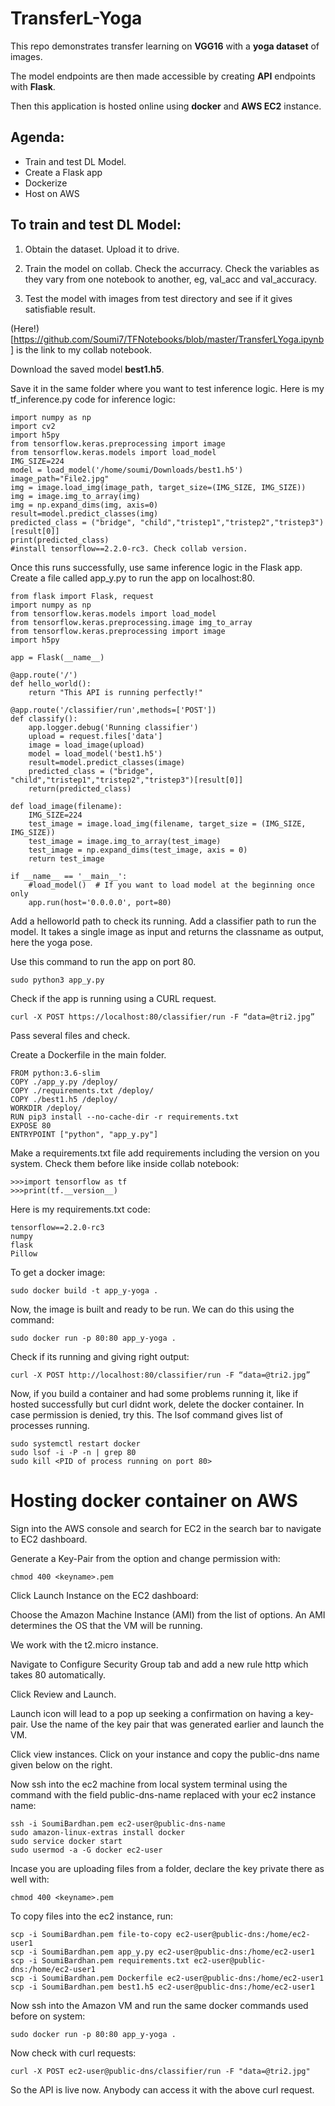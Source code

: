 # TransferL-Yoga

This repo demonstrates transfer learning on **VGG16** with a **yoga dataset** of images.

The model endpoints are then made accessible by creating **API** endpoints with **Flask**.

Then this application is hosted online using **docker** and **AWS EC2** instance.

## Agenda:

  - Train and test DL Model.
  - Create a Flask app
  - Dockerize
  - Host on AWS
    
## To train and test DL Model:

  1. Obtain the dataset. Upload it to drive.

  2. Train the model on collab. Check the accurracy. Check the variables as they vary from one notebook to another, eg, val_acc and val_accuracy.

  3. Test the model with images from test directory and see if it gives satisfiable result.

(Here!)[https://github.com/Soumi7/TFNotebooks/blob/master/TransferLYoga.ipynb] is the link to my collab notebook.

Download the saved model **best1.h5**.

Save it in the same folder where you want to test inference logic. Here is my tf_inference.py code for inference logic:

```
import numpy as np
import cv2
import h5py
from tensorflow.keras.preprocessing import image
from tensorflow.keras.models import load_model
IMG_SIZE=224
model = load_model('/home/soumi/Downloads/best1.h5')
image_path="File2.jpg"
img = image.load_img(image_path, target_size=(IMG_SIZE, IMG_SIZE))
img = image.img_to_array(img)
img = np.expand_dims(img, axis=0)
result=model.predict_classes(img)
predicted_class = ("bridge", "child","tristep1","tristep2","tristep3")[result[0]]
print(predicted_class)
#install tensorflow==2.2.0-rc3. Check collab version.
```

Once this runs successfully, use same inference logic in the Flask app. Create a file called app_y.py to run the app on localhost:80.

```
from flask import Flask, request
import numpy as np
from tensorflow.keras.models import load_model
from tensorflow.keras.preprocessing.image img_to_array
from tensorflow.keras.preprocessing import image
import h5py

app = Flask(__name__)

@app.route('/') 
def hello_world():
    return "This API is running perfectly!"

@app.route('/classifier/run',methods=['POST'])
def classify():
    app.logger.debug('Running classifier')
    upload = request.files['data']
    image = load_image(upload)    
    model = load_model('best1.h5') 
    result=model.predict_classes(image)
    predicted_class = ("bridge", "child","tristep1","tristep2","tristep3")[result[0]]
    return(predicted_class)

def load_image(filename):    
    IMG_SIZE=224
    test_image = image.load_img(filename, target_size = (IMG_SIZE, IMG_SIZE))
    test_image = image.img_to_array(test_image)
    test_image = np.expand_dims(test_image, axis = 0)
    return test_image

if __name__ == '__main__':
    #load_model()  # If you want to load model at the beginning once only
    app.run(host='0.0.0.0', port=80)
```

Add a helloworld path to check its running. Add a classifier path to run the model. It takes a single image as input and returns the classname as output, here the yoga pose.

Use this command to run the app on port 80.

```
sudo python3 app_y.py
```

Check if the app is running using a CURL request.

```
curl -X POST https://localhost:80/classifier/run -F “data=@tri2.jpg”
```

Pass several files and check.

Create a Dockerfile in the main folder.

```
FROM python:3.6-slim
COPY ./app_y.py /deploy/
COPY ./requirements.txt /deploy/
COPY ./best1.h5 /deploy/
WORKDIR /deploy/
RUN pip3 install --no-cache-dir -r requirements.txt
EXPOSE 80
ENTRYPOINT ["python", "app_y.py"]
```

Make a requirements.txt file add requirements including the version on you system. Check them before like inside collab notebook:

```python3
>>>import tensorflow as tf
>>>print(tf.__version__)
```

Here is my requirements.txt code:

```jsonpickle
tensorflow==2.2.0-rc3
numpy
flask
Pillow
```

To get a docker image:

```sudo docker build -t app_y-yoga .```

Now, the image is built and ready to be run. We can do this using the command:

```sudo docker run -p 80:80 app_y-yoga .```

Check if its running and giving right output:

```curl -X POST http://localhost:80/classifier/run -F “data=@tri2.jpg”```

Now, if you build a container and had some problems running it, like if hosted successfully but curl didnt work, delete the docker container. In case permission is denied, try this. The lsof command gives list of processes running.

```sudo systemctl daemon-reload
sudo systemctl restart docker
sudo lsof -i -P -n | grep 80
sudo kill <PID of process running on port 80> 
```

# Hosting docker container on AWS

Sign into the AWS console and search for EC2 in the search bar to navigate to EC2 dashboard.

Generate a Key-Pair from the option and change permission with:

```chmod 400 <keyname>.pem```

Click Launch Instance on the EC2 dashboard:

Choose the Amazon Machine Instance (AMI) from the list of options. An AMI determines the OS that the VM will be running.

We work with the t2.micro instance.

Navigate to Configure Security Group tab and add a new rule http which takes 80 automatically.

Click Review and Launch.

Launch icon will lead to a pop up seeking a confirmation on having a key-pair. Use the name of the key pair that was generated earlier and launch the VM.

Click view instances. Click on your instance and copy the public-dns name given below on the right.

Now ssh into the ec2 machine from local system terminal using the command with the field public-dns-name replaced with your ec2 instance name:

```
ssh -i SoumiBardhan.pem ec2-user@public-dns-name
sudo amazon-linux-extras install docker
sudo service docker start
sudo usermod -a -G docker ec2-user
```

Incase you are uploading files from a folder, declare the key private there as well with:

```
chmod 400 <keyname>.pem
```

To copy files into the ec2 instance, run:

```
scp -i SoumiBardhan.pem file-to-copy ec2-user@public-dns:/home/ec2-user1
scp -i SoumiBardhan.pem app_y.py ec2-user@public-dns:/home/ec2-user1
scp -i SoumiBardhan.pem requirements.txt ec2-user@public-dns:/home/ec2-user1
scp -i SoumiBardhan.pem Dockerfile ec2-user@public-dns:/home/ec2-user1
scp -i SoumiBardhan.pem best1.h5 ec2-user@public-dns:/home/ec2-user1
```

Now ssh into the Amazon VM and run the same docker commands used before on system:

```sudo docker build -t app_y-yoga .
sudo docker run -p 80:80 app_y-yoga .
```

Now check with curl requests:

```
curl -X POST ec2-user@public-dns/classifier/run -F "data=@tri2.jpg"
```
So the API is live now. Anybody can access it with the above curl request.


